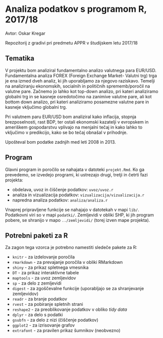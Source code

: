 # Analiza podatkov s programom R, 2017/18

Avtor: Oskar Kregar

Repozitorij z gradivi pri predmetu APPR v študijskem letu 2017/18

## Tematika

V projektu bom analiziral fundamentalno analizo valutnega para EUR/USD. Fundamentalna analiza FOREX (Foreign Exchange Market- Valutni trg) trga je ena izmed dveh analiz, ki jih uporabljamo za njegovo raziskavo. Temelji na analiziranju ekonomskih, socialnih in političnih sprememb/poročil na valutne pare. Začnemo jo lahko kot top-down analizo, pri kateri analiziramo globalni trg in se kasneje osredotočimo na zanimive valutne pare, ali kot bottom down analizo, pri kateri analiziramo posamezne valutne pare in kasneje vključimo globalni trg.

Pri valutnem paru EUR/USD bom analiziral kako inflacija, stopnja brezposelnosti, rast BDP, ter ostali ekonomski kazatelji v evropskem in ameriškem gospodarstvu vplivajo na menjalni tečaj in kako lahko to vključimo v predikcijo, kako se bo tečaj obnašal v prihodnje.

Upošteval bom podatke zadnjih med leti 2008 in 2013.

## Program

Glavni program in poročilo se nahajata v datoteki `projekt.Rmd`. Ko ga prevedemo,
se izvedejo programi, ki ustrezajo drugi, tretji in četrti fazi projekta:

* obdelava, uvoz in čiščenje podatkov: `uvoz/uvoz.r`
* analiza in vizualizacija podatkov: `vizualizacija/vizualizacija.r`
* napredna analiza podatkov: `analiza/analiza.r`

Vnaprej pripravljene funkcije se nahajajo v datotekah v mapi `lib/`. Podatkovni
viri so v mapi `podatki/`. Zemljevidi v obliki SHP, ki jih program pobere, se
shranijo v mapo `../zemljevidi/` (torej izven mape projekta).

## Potrebni paketi za R

Za zagon tega vzorca je potrebno namestiti sledeče pakete za R:

* `knitr` - za izdelovanje poročila
* `rmarkdown` - za prevajanje poročila v obliki RMarkdown
* `shiny` - za prikaz spletnega vmesnika
* `DT` - za prikaz interaktivne tabele
* `maptools` - za uvoz zemljevidov
* `sp` - za delo z zemljevidi
* `digest` - za zgoščevalne funkcije (uporabljajo se za shranjevanje zemljevidov)
* `readr` - za branje podatkov
* `rvest` - za pobiranje spletnih strani
* `reshape2` - za preoblikovanje podatkov v obliko *tidy data*
* `dplyr` - za delo s podatki
* `gsubfn` - za delo z nizi (čiščenje podatkov)
* `ggplot2` - za izrisovanje grafov
* `extrafont` - za pravilen prikaz šumnikov (neobvezno)

